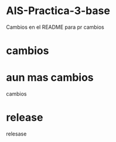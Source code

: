 # AIS-Practica-3-base


Cambios en el README para pr
cambios 
# cambios
# aun mas cambios 
cambios

# release
relesase